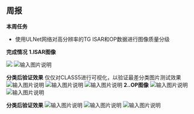 ## 周报
**本周任务**

 - 使用ULNet网络对高分辨率的TG  ISAR和OP数据进行图像质量分级
 
 
**完成情况**
**1.ISAR图像**

 ![](/imgs/2025-04-20/WiNEt8ORjeOFhTD8.png)
 ![输入图片说明](/imgs/2025-04-20/0BWLuCm20hW6W8qX.png)

**分类后验证效果**
仅仅对CLASS5进行可视化，以验证最差分类图片测试效果
![输入图片说明](/imgs/2025-04-20/JjQC8vpCp6CiZzxC.bmp)
![输入图片说明](/imgs/2025-04-20/gVcpG2E6oixEnf3Z.bmp)
![输入图片说明](/imgs/2025-04-20/l6xFfcJKpQsjCXuR.bmp)
**2..OP图像**
![输入图片说明](/imgs/2025-04-20/hGdvNvR96ali1ZUP.png)
![输入图片说明](/imgs/2025-04-20/SvxQ8Im0udtzw2t5.png)

**分类后验证效果**
![输入图片说明](/imgs/2025-04-20/76OV354rbVee9KIl.bmp)
![输入图片说明](/imgs/2025-04-20/OI3XTWqCqVIcmuwe.bmp)
![输入图片说明](/imgs/2025-04-20/3pzEWQsoPSVN0C23.bmp)


